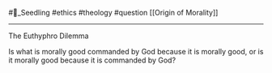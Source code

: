 #🌱_Seedling 
#ethics
#theology 
#question
[[Origin of Morality]]

---

The Euthyphro Dilemma

Is what is morally good commanded by God because it is morally good, or is it morally good because it is commanded by God?